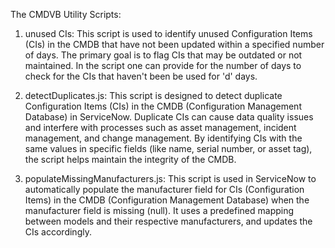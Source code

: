 The CMDVB Utility Scripts:
1. unused CIs: This script is used to identify unused Configuration Items (CIs) in the CMDB that have not been updated within a specified number of days. The primary goal is to flag CIs that may be outdated or not maintained. In the script one can provide for the number of days to check for the 
CIs that haven't been be used for 'd' days.

2. detectDuplicates.js: This script is designed to detect duplicate Configuration Items (CIs) in the CMDB (Configuration Management Database) in ServiceNow. Duplicate CIs can cause data quality issues and interfere with processes such as asset management, incident management, and change management. By identifying CIs with the same values in specific fields (like name, serial number, or asset tag), the script helps maintain the integrity of the CMDB.

3. populateMissingManufacturers.js: This script is used in ServiceNow to automatically populate the manufacturer field for CIs (Configuration Items) in the CMDB (Configuration Management Database) when the manufacturer field is missing (null). It uses a predefined mapping between models and their respective manufacturers, and updates the CIs accordingly.
